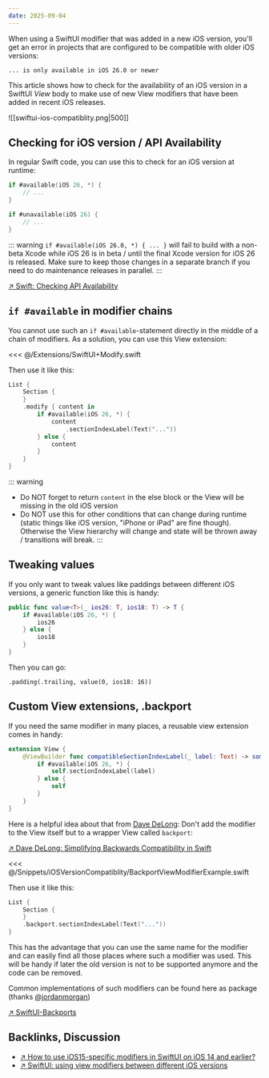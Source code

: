 ```yaml
---
date: 2025-09-04
---
```


When using a SwiftUI modifier that was added in a new iOS version, you'll get an error in projects that are configured to be compatible with older iOS versions:

```
... is only available in iOS 26.0 or newer
```

This article shows how to check for the availability of an iOS version in a SwiftUI _View_ body to make use of new View modifiers that have been added in recent iOS releases.

![[swiftui-ios-compatiblity.png|500]]
## Checking for iOS version / API Availability <apply id="checking-availablity"/>

In regular Swift code, you can use this to check for an iOS version at runtime:

```swift
if #available(iOS 26, *) {
    // ...
}

if #unavailable(iOS 26) {
    // ...
}
```

::: warning
`if #available(iOS 26.0, *) { ... }` will fail to build with a non-beta Xcode while iOS 26 is in beta / until the final Xcode version for iOS 26 is released. Make sure to keep those changes in a separate branch if you need to do maintenance releases in parallel.
:::

[↗ Swift: Checking API Availability](https://docs.swift.org/swift-book/documentation/the-swift-programming-language/controlflow/#Checking-API-Availability)

## `if #available` in modifier chains

You cannot use such an `if #available`-statement directly in the middle of a chain of modifiers. As a solution, you can use this View extension:

<<< @/Extensions/SwiftUI+Modify.swift

Then use it like this:

```swift
List {
    Section {
    }
    .modify { content in
        if #available(iOS 26, *) {
            content
                .sectionIndexLabel(Text("..."))
        } else {
            content
        }
    }
}
```

::: warning
* Do NOT forget to return `content` in the else block or the View will be missing in the old iOS version
* Do NOT use this for other conditions that can change during runtime (static things like iOS version, "iPhone or iPad" are fine though). Otherwise the View hierarchy will change and state will be thrown away / transitions will break.
:::

## Tweaking values

If you only want to tweak values like paddings between different iOS versions, a generic function like this is handy:

```swift
public func value<T>(_ ios26: T, ios18: T) -> T {
    if #available(iOS 26, *) {
        ios26
    } else {
        ios18
    }
}
```

Then you can go:

`.padding(.trailing, value(0, ios18: 16))`

## Custom View extensions, .backport

If you need the same modifier in many places, a reusable view extension comes in handy:

```swift
extension View {
    @ViewBuilder func compatibleSectionIndexLabel(_ label: Text) -> some View {
        if #available(iOS 26, *) {
            self.sectionIndexLabel(label)
        } else {
            self
        }
    }
}
```

Here is a helpful idea about that from [Dave DeLong](https://mastodon.social/@davedelong): Don't add the modifier to the View itself but to a wrapper View called `backport`:

[↗ Dave DeLong: Simplifying Backwards Compatibility in Swift](https://davedelong.com/blog/2021/10/09/simplifying-backwards-compatibility-in-swift/)

<<< @/Snippets/iOSVersionCompatiblity/BackportViewModifierExample.swift

Then use it like this:

```swift
List {
    Section {
    }
    .backport.sectionIndexLabel(Text("..."))
}
```

This has the advantage that you can use the same name for the modifier and can easily find all those places where such a modifier was used. This will be handy if later the old version is not to be supported anymore and the code can be removed.

Common implementations of such modifiers can be found here as package (thanks [@jordanmorgan](https://mastodon.social/@jordanmorgan))

[↗ SwiftUI-Backports](https://github.com/superwall/iOS-Backports)

## Backlinks, Discussion

* [↗ How to use iOS15-specific modifiers in SwiftUI on iOS 14 and earlier?](https://developer.apple.com/forums/thread/689189#690630022)
* [↗ SwiftUI: using view modifiers between different iOS versions](https://stackoverflow.com/questions/68892142/swiftui-using-view-modifiers-between-different-ios-versions-without-available/69506048#69506048)
